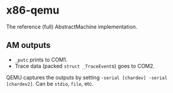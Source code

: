 # x86-qemu

The reference (full) AbstractMachine implementation.

## AM outputs

* `_putc` prints to COM1.
* Trace data (packed `struct _TraceEvent`s) goes to COM2.

QEMU captures the outputs by setting `-serial [chardev] -serial [chardev2]`. Can be `stdio`, `file`, etc.
